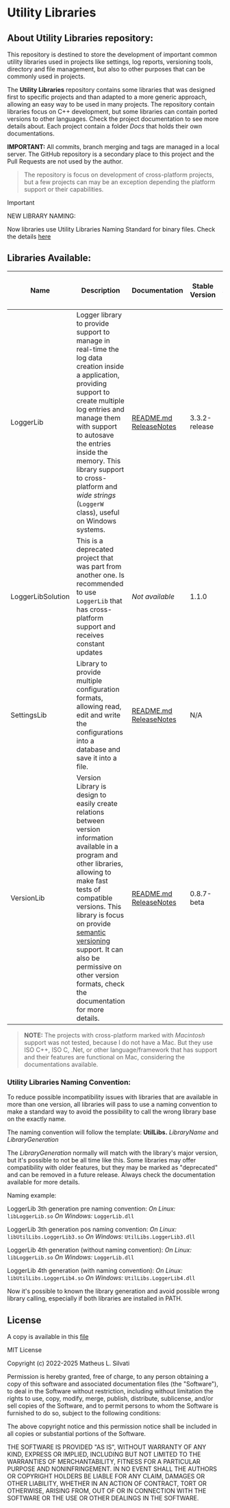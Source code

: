 # Utility Libraries

## About Utility Libraries repository:

This repository is destined to store the development of important common utility libraries used in projects like settings, log reports, versioning tools, directory and file management, but also to other purposes that can be commonly used in projects.

The **Utility Libraries** repository contains some libraries that was designed first to specific projects and than adapted to a more generic approach, allowing an easy way to be used in many projects. The repository contain libraries focus on C++ development, but some libraries can contain ported versions to other languages. Check the project documentation to see more details about. Each project contain a folder *Docs* that holds their own documentations.

**IMPORTANT:** All commits, branch merging and tags are managed in a local server. The GitHub repository is a secondary place to this project and the Pull Requests are not used by the author.

> The repository is focus on development of cross-platform projects, but a few projects can may be an exception depending the platform support or their capabilities.

> [!IMPORTANT]
>
> NEW LIBRARY NAMING:
>
> Now libraries use Utility Libraries Naming Standard for binary files.
> Check the details [here](#utility-libraries-naming-convention)

## Libraries Available:

| Name | Description | Documentation | Stable Version | Last Version | Cross-platform support | Languages or Frameworks Available | Development branch | Notes |
| ---- | ----------- | ------------- | -------------- | ------------ | ---------------------- | --------------------------------- | ------------------ | ----- |
| LoggerLib | Logger library to provide support to manage in real-time the log data creation inside a application, providing support to create multiple log entries and manage them with support to autosave the entries inside the memory. This library support to cross-platform and *wide strings* (`LoggerW` class), useful on Windows systems. | [README.md](/Libraries/LoggerLib/README.md) [ReleaseNotes](/Libraries/LoggerLib/Docs/LoggerLibReleaseNotes.md) | 3.3.2-release | 3.4.0-rc | Linux, Windows, Mac | C++20 | `LoggerLibDev` | *This patch resolve the compilation fail on Windows platforms* Check the release notes for more details |
| LoggerLibSolution | This is a deprecated project that was part from another one. Is recommended to use `LoggerLib` that has cross-platform support and receives constant updates | *Not available* | 1.1.0 | 1.1.0 | No. **Windows only** | C++17 | `LoggerLibDev` |  |
| SettingsLib | Library to provide multiple configuration formats, allowing read, edit and write the configurations into a database and save it into a file. | [README.md](/Libraries/SettingsLib/README.md) [ReleaseNotes](/Libraries/SettingsLib/Docs/SettingsLibReleaseNotes.md) | N/A | 3.0.0-alpha | Linux, Windows, Mac | C++20 | `SettingsLibDev` | This project is under development and was not merged into `master` |
| VersionLib | Version Library is design to easily create relations between version information available in a program and other libraries, allowing to make fast tests of compatible versions. This library is focus on provide [semantic versioning](https://semver.org/spec/v2.0.0.html) support. It can also be permissive on other version formats, check the documentation for more details. | [README.md](/Libraries/VersionLib/VersionLib/README.md) [ReleaseNotes](/Libraries/VersionLib/VersionLib/Docs/VersionLibReleases.md) | 0.8.7-beta | 0.9.0-alpha.1 | Linux, Windows, Mac | C++20 | `VersionLibDev` | **NOTE: On version 0.9.0-alpha was redesign and may contain several bugs** |

> **NOTE:** The projects with cross-platform marked with *Macintosh* support was not tested, because I do not have a Mac. But they use ISO C++, ISO C, .Net, or other language/framework that has support and their features are functional on Mac, considering the documentations available.

### Utility Libraries Naming Convention:

To reduce possible incompatibility issues with libraries that are available in more than one version, all libraries will pass to use a naming convention to make a standard way to avoid the possibility to call the wrong library base on the exactly name.

The naming convention will follow the template: **UtilLibs.** *LibraryName* and *LibraryGeneration*

The *LibraryGeneration* normally will match with the library's major version, but it's possible to not be all time like this. Some libraries may offer compatibility with older features, but they may be marked as "deprecated" and can be removed in a future release. Always check the documentation available for more details.

Naming example:

LoggerLib 3th generation pre naming convention: *On Linux:* `libLoggerLib.so` *On Windows:* `LoggerLib.dll`

LoggerLib 3th generation pos naming convention: *On Linux:* `libUtilLibs.LoggerLib3.so` *On Windows:* `UtilLibs.LoggerLib3.dll`

LoggerLib 4th generation (without naming convention): *On Linux:* `libLoggerLib.so` *On Windows:* `LoggerLib.dll`

LoggerLib 4th generation (with naming convention): *On Linux:* `libUtilLibs.LoggerLib4.so` *On Windows:* `UtilLibs.LoggerLib4.dll`

Now it's possible to known the library generation and avoid possible wrong library calling, especially if both libraries are installed in PATH.

## License

A copy is available in this [file](/LICENSE.txt)

MIT License

Copyright (c) 2022-2025 Matheus L. Silvati

Permission is hereby granted, free of charge, to any person obtaining a copy
of this software and associated documentation files (the "Software"), to deal
in the Software without restriction, including without limitation the rights
to use, copy, modify, merge, publish, distribute, sublicense, and/or sell
copies of the Software, and to permit persons to whom the Software is
furnished to do so, subject to the following conditions:

The above copyright notice and this permission notice shall be included in all
copies or substantial portions of the Software.

THE SOFTWARE IS PROVIDED "AS IS", WITHOUT WARRANTY OF ANY KIND, EXPRESS OR
IMPLIED, INCLUDING BUT NOT LIMITED TO THE WARRANTIES OF MERCHANTABILITY,
FITNESS FOR A PARTICULAR PURPOSE AND NONINFRINGEMENT. IN NO EVENT SHALL THE
AUTHORS OR COPYRIGHT HOLDERS BE LIABLE FOR ANY CLAIM, DAMAGES OR OTHER
LIABILITY, WHETHER IN AN ACTION OF CONTRACT, TORT OR OTHERWISE, ARISING FROM,
OUT OF OR IN CONNECTION WITH THE SOFTWARE OR THE USE OR OTHER DEALINGS IN THE
SOFTWARE.